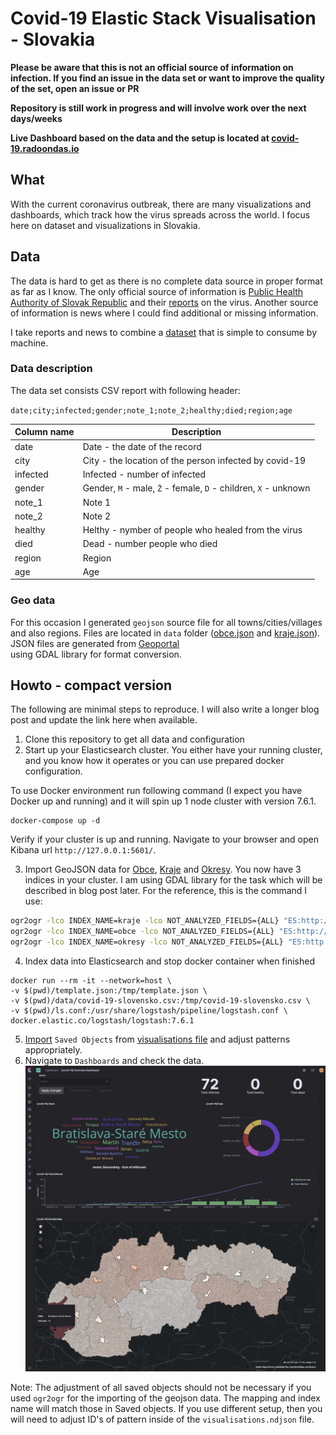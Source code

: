 # Covid-19 Elastic Stack Visualisation - Slovakia

**Please be aware that this is not an official source of information on infection. If you find an issue in the data set or want to improve
the quality of the set, open an issue or PR**

**Repository is still work in progress and will involve work over the next days/weeks**

**Live Dashboard based on the data and the setup is located at [covid-19.radoondas.io](https://covid-19.radoondas.io)**

## What
With the current coronavirus outbreak, there are many visualizations and dashboards, which track how the virus spreads across the world. I  focus here on dataset and visualizations in Slovakia.

## Data
The data is hard to get as there is no complete data source in proper format as far as I know. The only official source of information is [Public Health Authority of Slovak Republic](http://www.uvzsr.sk/en/) and their
[reports](http://www.uvzsr.sk/index.php?option=com_content&view=category&layout=blog&id=250&Itemid=153) on the virus. Another source of information is news where I could find additional or missing information.

I take reports and news to combine a [dataset](/data/covid-19-slovensko.csv) that is simple to consume by machine.

### Data description
The data set consists CSV report with following header:

`date;city;infected;gender;note_1;note_2;healthy;died;region;age`

| Column name | Description |
|-------------|-------------|
| date | Date - the date of the record |
| city | City - the location of the person infected by covid-19 |
| infected| Infected - number of infected |
| gender| Gender, `M` - male, `Ž` - female, `D` - children, `X` - unknown |
| note_1 | Note 1 |
| note_2 | Note 2 |
| healthy | Helthy - nymber of people who healed from the virus |
| died | Dead - number people who died |
| region | Region |
| age | Age |

### Geo data
For this occasion I generated `geojson` source file for all towns/cities/villages and also regions. Files are located in 
`data` folder ([obce.json](/data/obce.json) and [kraje.json](/data/obce.json)). JSON files are generated from [Geoportal](https://www.geoportal.sk/sk/zbgis_smd/na-stiahnutie/)  
using GDAL library for format conversion.

## Howto - compact version
The following are minimal steps to reproduce. I will also write a longer blog post and update the link here when available.

1. Clone this repository to get all data and configuration
2. Start up your Elasticsearch cluster. You either have your running cluster, and you know how it operates or you can use prepared docker configuration.

To use Docker environment run following command (I expect you have Docker up and running) and it will spin up 1 node cluster with version 7.6.1.
```docker
docker-compose up -d
```

Verify if your cluster is up and running. Navigate to your browser and open Kibana url `http://127.0.0.1:5601/`.

3. Import GeoJSON data for [Obce](/data/obce.json), [Kraje](/data/kraje.json) and [Okresy](/data/okresy.json). You now have 3 indices in your cluster.
   I am using GDAL library for the task which will be described in blog post later. For the reference, this is the command I use:
```bash
ogr2ogr -lco INDEX_NAME=kraje -lco NOT_ANALYZED_FIELDS={ALL} "ES:http://elastic:changeme@localhost:9200"  "$(pwd)/kraje.json"
ogr2ogr -lco INDEX_NAME=obce -lco NOT_ANALYZED_FIELDS={ALL} "ES:http://elastic:changeme@localhost:9200"  "$(pwd)/obce.json"
ogr2ogr -lco INDEX_NAME=okresy -lco NOT_ANALYZED_FIELDS={ALL} "ES:http://elastic:changeme@localhost:9200"  "$(pwd)/okresy.json"
```

4. Index data into Elasticsearch and stop docker container when finished

 ```docker
docker run --rm -it --network=host \
-v $(pwd)/template.json:/tmp/template.json \
-v $(pwd)/data/covid-19-slovensko.csv:/tmp/covid-19-slovensko.csv \
-v $(pwd)/ls.conf:/usr/share/logstash/pipeline/logstash.conf \
docker.elastic.co/logstash/logstash:7.6.1
```

5. [Import](https://www.elastic.co/guide/en/kibana/current/managing-saved-objects.html#managing-saved-objects-export-objects) `Saved Objects` from [visualisations file](data/visualisations.ndjson) and adjust patterns appropriately.
6. Navigate to `Dashboards` and check the data.
![Dashboard overview](/images/dashboard.png)

Note: The adjustment of all saved objects should not be necessary if you used `ogr2ogr` for the importing of the geojson data. The mapping and index name will match those in Saved objects. If you use different setup, then you will need to adjust ID's of pattern inside of the `visualisations.ndjson` file.
